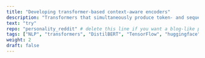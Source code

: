 ```yaml
---
title: "Developing transformer-based context-aware encoders"
description: "Transformers that simultaneously produce token- and sequence-level text representations as well as separable representations of the overarching context (author, social media thread) in which the input text is produced"
text: "try"
repo: "personality_reddit" # delete this line if you want a blog-like page
tags: ["NLP", "transformers", "DistilBERT", "TensorFlow", "huggingface", "deep learning", "ML engineering"]
weight: 2
draft: false
---
```

